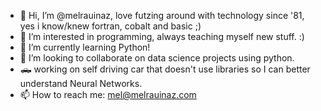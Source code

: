 - 👋 Hi, I’m @melrauinaz, love futzing around with technology since '81, yes i know/knew fortran, cobalt and basic ;)
- 👀 I’m interested in programming, always teaching myself new stuff. :)
- 🌱 I’m currently learning Python!
- 💞️ I’m looking to collaborate on data science projects using python.
- 🛻 working on self driving car that doesn't use libraries so I can better understand Neural Networks.
- 📫 How to reach me: mel@melrauinaz.com

<!---
melrauinaz/melrauinaz is a ✨ special ✨ repository because its `README.md` (this file) appears on your GitHub profile.
You can click the Preview link to take a look at your changes.
--->
